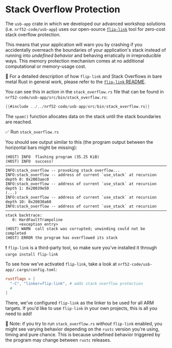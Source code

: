 # Stack Overflow Protection

The `usb-app` crate in which we developed our advanced workshop solutions (i.e. `nrf52-code/usb-app`) uses our open-source [`flip-link`] tool for zero-cost stack overflow protection.

This means that your application will warn you by crashing if you accidentally overreach the boundaries of your application's stack instead of running into *undefined behavior* and behaving erratically in irreproducible ways. This memory protection mechanism comes at no additional computational or memory-usage cost.

🔎  For a detailed description of how `flip-link` and Stack Overflows in bare metal Rust in general work, please refer to the [`flip-link` README].

You can see this in action in the `stack_overflow.rs` file that can be found in `nrf52-code/usb-app/src/bin/stack_overflow.rs`:

```rust ignore
{{#include ../../nrf52-code/usb-app/src/bin/stack_overflow.rs}}
```

The `spam()` function allocates data on the stack until the stack boundaries are reached.

✅ Run `stack_overflow.rs`

You should see output similar to this (the program output between the horizontal bars might be missing):

```console
(HOST) INFO  flashing program (35.25 KiB)
(HOST) INFO  success!
────────────────────────────────────────────────────────────────────────────────
INFO:stack_overflow -- provoking stack overflow...
INFO:stack_overflow -- address of current `use_stack` at recursion depth 0: 0x2003aec0
INFO:stack_overflow -- address of current `use_stack` at recursion depth 1: 0x20039e50
(...)
INFO:stack_overflow -- address of current `use_stack` at recursion depth 10: 0x20030a60
INFO:stack_overflow -- address of current `use_stack` at recursion
────────────────────────────────────────────────────────────────────────────────
stack backtrace:
   0: HardFaultTrampoline
      <exception entry>
(HOST) WARN  call stack was corrupted; unwinding could not be completed
(HOST) ERROR the program has overflowed its stack
```

❗️ `flip-link` is a third-party tool, so make sure you've installed it through `cargo install flip-link`

To see how we've activated `flip-link`, take a look at `nrf52-code/usb-app/.cargo/config.toml`:

```toml
rustflags = [
  "-C", "linker=flip-link", # adds stack overflow protection
  #
]
```

There, we've configured `flip-link` as the linker to be used for all ARM targets. If you'd like to use `flip-link` in your own projects, this is all you need to add!

🔎  Note: if you try to run `stack_overflow.rs` *without* `flip-link` enabled, you might see varying behavior depending on the `rustc` version you're using, timing and pure chance. This is because undefined behavior triggered by the program may change between `rustc` releases.

[`flip-link`]: https://github.com/knurling-rs/flip-link
[`flip-link` README]: https://github.com/knurling-rs/flip-link/blob/main/README.md
